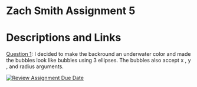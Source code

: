# Zach Smith Assignment 5 



# Descriptions and Links 

[Question 1](https://editor.p5js.org/zachary.w.smith/sketches/r8deFCKOh): I decided to make the backround an underwater color and made the bubbles look like bubbles using 3 ellipses. The bubbles also accept x , y , and radius arguments.  







[![Review Assignment Due Date](https://classroom.github.com/assets/deadline-readme-button-24ddc0f5d75046c5622901739e7c5dd533143b0c8e959d652212380cedb1ea36.svg)](https://classroom.github.com/a/pJv4oXRo)
